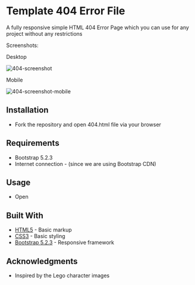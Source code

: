 # Template 404 Error File

A fully responsive simple HTML 404 Error Page which you can use for any project without any restrictions
  
Screenshots:

Desktop

 ![404-screenshot](https://user-images.githubusercontent.com/20469429/210201645-fa588b3b-b464-4928-941a-b83856c644b4.png)

Mobile

![404-screenshot-mobile](https://user-images.githubusercontent.com/20469429/210201953-2affaa5d-e752-4b38-856a-5a622da352df.png)


## Installation
* Fork the repository and open 404.html file via your browser

## Requirements
* Bootstrap 5.2.3
* Internet connection - (since we are using Bootstrap CDN)

## Usage
* Open

## Built With
* [HTML5](https://en.wikipedia.org/wiki/HTML5) - Basic markup
* [CSS3](https://en.wikipedia.org/wiki/Cascading_Style_Sheets) - Basic styling
* [Bootstrap 5.2.3](https://getbootstrap.com/) - Responsive framework

## Acknowledgments
* Inspired by the Lego character images
